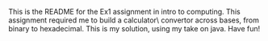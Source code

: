 This is the README for the Ex1 assignment in intro to computing.
This assignment required me to build a calculator\ convertor
across bases, from binary to hexadecimal. This is my solution, 
using my take on java. Have fun!
